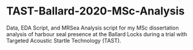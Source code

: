 # TAST-Ballard-2020-MSc-Analysis
Data, EDA Script, and MRSea Analysis script for my MSc dissertation analysis of harbour seal presence at the Ballard Locks during a trial with Targeted Acoustic Startle Technology (TAST). 
